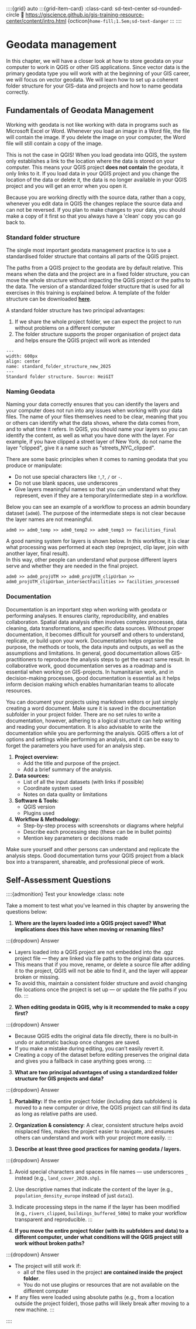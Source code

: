 ::::{grid} auto
:::{grid-item-card}
:class-card: sd-text-center sd-rounded-circle
:link: https://giscience.github.io/gis-training-resource-center/content/intro.html 
{octicon}`home-fill;1.5em;sd-text-danger`
:::
::::

# Geodata management

In this chapter, we will have a closer look at how to store geodata on your computer to work in 
QGIS or other GIS applications. 
Since vector data is the primary geodata type you will work with at the beginning 
of your GIS career, we will focus on vector geodata. We will learn how to set up a coherent 
folder structure for your GIS-data and projects and how to name geodata correctly. 

## Fundamentals of Geodata Management

Working with geodata is not like working with data in programs such as Microsoft 
Excel or Word. Whenever you load an image in a Word file, the file will contain 
the image. If you delete the image on your computer, the Word file will still 
contain a copy of the image. 

This is not the case in QGIS! When you load geodata into QGIS, the system only 
establishes a link to the location where the data is stored on your computer. 
This means your QGIS project __does not contain__ the geodata, it only links to 
it. If you load data in your QGIS project and you change the location of the 
data or delete it, the data is no longer available in your QGIS project and you 
will get an error when you open it. 

Because you are working directly with the source data, rather than a copy, 
whenever you edit data in QGIS the changes replace the source data and can not 
be reversed. If you plan to make changes to your data, you should make a copy of 
it first so that you always have a 'clean' copy you can go back to. 

### Standard folder structure

The single most important geodata management practice is to use a standardised 
folder structure that contains all parts of the QGIS project. 

The paths from a QGIS project to the geodata are by default relative. This means 
when the data and the project are in a fixed folder structure, you can move the 
whole structure without impacting the QGIS project or the paths to the data.
The version of a standardized folder structure that is used for all exercises 
in this training is explained below. A template of the folder structure can be 
downloaded [__here__](https://nexus.heigit.org/repository/gis-training-resource-center/Templates/GIS_project_folder_template.zip).

A standard folder structure has two principal advantages:

1. If we share the whole project folder, we can expect the project to run 
   without problems on a different computer
2. The folder structure supports the proper organisation of project data and 
   helps ensure the QGIS project will work as intended

```{figure} /fig/standard_folder_structure_new_2025.drawio.png
---
width: 600px
align: center
name: standard_folder_structure_new_2025
---
Standard folder structure. Source: HeiGIT
```

### Naming Geodata

Naming your data correctly ensures that you can identify the layers and your computer does not run into any issues 
when working with your data files. The name of your files themselves need to be clear, meaning that you or others 
can identify what the data shows, where the data comes from, and to what time it refers. In QGIS, you should name 
your layers so you can identify the content, as well as what you have done with the layer. For example, if you have 
clipped a street layer of New York, do not name the layer "clipped", give it a name such as "streets_NYC_clipped".

There are some basic principles when it comes to naming geodata that you produce 
or manipulate:

* Do not use special characters like `!`,`?`, `/` or `-`.
* Do not use blank spaces, use underscores `_`
* Give layers meaningful names so that you can understand what they represent, 
  even if they are a temporary/intermediate step in a workflow. 

Below you can see an example of a workflow to process an admin boundary dataset 
(`adm0`). The purpose of the intermediate steps is not clear because the layer 
names are not meaningful. 

`adm0 >> adm0_temp >> adm0_temp2 >> adm0_temp3 >> facilities_final`

A good naming system for layers is shown below. In this workflow, it is clear what 
processing was performed at each step (reproject, clip layer, join with another layer, 
final result).  
In this way, other people can understand what purpose different layers serve and 
whether they are needed in the final project.  

`adm0 >> adm0_projUTM >> adm0_projUTM_clipUrban >> adm0_projUTM_clipUrban_intersectFacilities >> facilities_processed`

### Documentation

Documentation is an important step when working with geodata or performing analyses. It ensures clarity, 
reproducibility, and enables collaboration. Spatial data analysis often involves complex processes, data cleaning, 
data transformations, and specific data sources. Without proper documentation, it becomes difficult for yourself and 
others to understand, replicate, or build upon your work. Documentation helps organise the purpose, the methods or 
tools, the data inputs and outputs, as well as the assumptions and limitations. 
In general, good documentation allows GIS-practitioners to reproduce the analysis steps to get the exact same result. 
In collaborative work, good documentation serves as a roadmap and is essential when working on GIS-projects. In 
humanitarian work, and in decision-making processes, good documentation is essential as it helps inform decision 
making which enables humanitarian teams to allocate resources. 

You can document your projects using markdown editors or just simply creating a word document. Make sure it is saved in the documentation subfolder in your project folder. There are no set rules to write a documentation, however, adhering to a logical structure can help writing and reading your documentation. It is also advisable to write the documentation while you are performing the analysis. QGIS offers a lot of options and settings while performing an analysis, and it can be easy to forget the parameters you have used for an analysis step.

1. __Project overview:__
   - Add the title and purpose of the project.
   - Add a brief summary of the analysis.
2. __Data sources:__
   - List of all the input datasets (with links if possible)
   - Coordinate system used
   - Notes on data quality or limitations
3. __Software & Tools:__
   - QGIS version
   - Plugins used
4. __Workflow & Methodology:__
   - Step-by-step process with screenshots or diagrams where helpful
   - Describe each processing step (these can be in bullet points)
   - Mention key parameters or decisions made

Make sure yourself and other persons can understand and replicate the analysis steps. 
Good documentation turns your QGIS project from a black box into a transparent, shareable, and professional piece of work. 


## Self-Assessment Questions

::::{admonition} Test your knowledge
:class: note

Take a moment to test what you've learned in this chapter by answering the questions below:

1. __Where are the layers loaded into a QGIS project saved? What implications does this have when moving or renaming files?__

:::{dropdown} Answer
- Layers loaded into a QGIS project are not embedded into the .qgz project file — they are linked via file paths to the original data sources.
- This means that if you move, rename, or delete a source file after adding it to the project, QGIS will not be able to find it, and the layer will appear broken or missing.
- To avoid this, maintain a consistent folder structure and avoid changing file locations once the project is set up — or update the file paths if you do.
:::

2. __When editing geodata in QGIS, why is it recommended to make a copy first?__

:::{dropdown} Answer
- Because QGIS edits the original data file directly, there is no built-in undo or automatic backup once changes are saved.
- If you make a mistake during editing, you can’t easily revert it.
- Creating a copy of the dataset before editing preserves the original data and gives you a fallback in case anything goes wrong.
:::

3. __What are two principal advantages of using a standardized folder structure for GIS projects and data?__

:::{dropdown} Answer
1. __Portability:__ If the entire project folder (including data subfolders) is moved to a new computer or drive, the QGIS project can still find its data as long as relative paths are used.
2. __Organization & consistency__: A clear, consistent structure helps avoid misplaced files, makes the project easier to navigate, and ensures others can understand and work with your project more easily.
:::

4. __Describe at least three good practices for naming geodata / layers.__

:::{dropdown} Answer
1. Avoid special characters and spaces in file names — use underscores `_` instead (e.g., `land_cover_2020.shp`).
2. Use descriptive names that indicate the content of the layer (e.g., `population_density_europe` instead of just `data1`).
3. Indicate processing steps in the name if the layer has been modified (e.g., `rivers_clipped`, `buildings_buffered_500m`) to make your workflow transparent and reproducible.
:::

5. __If you move the entire project folder (with its subfolders and data) to a different computer, under what conditions will the QGIS project still work without broken paths?__

:::{dropdown} Answer
- The project will still work if:
   - all of the files used in the project __are contained inside the project folder__.
   - You do not use plugins or resources that are not available on the different computer
- If any files were loaded using absolute paths (e.g., from a location outside the project folder), those paths will likely break after moving to a new machine.
:::


::::